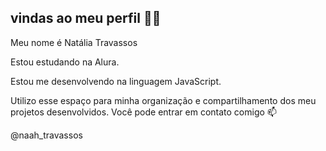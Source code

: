 ##  vindas ao meu perfil 💙💙
Meu nome é Natália Travassos

Estou estudando na Alura.

Estou me desenvolvendo na linguagem JavaScript.

Utilizo esse espaço para minha organização e compartilhamento dos meu projetos desenvolvidos.
Você pode entrar em contato comigo 📫

@naah_travassos
<!--
**naahtravassos/naahtravassos** is a ✨ _special_ ✨ repository because its `README.md` (this file) appears on your GitHub profile.

Here are some ideas to get you started:

- 🔭 I’m currently working on ...
- 🌱 I’m currently learning ...
- 👯 I’m looking to collaborate on ...
- 🤔 I’m looking for help with ...
- 💬 Ask me about ...
- 📫 How to reach me: ...
- 😄 Pronouns: ...
- ⚡ Fun fact: ...
-->

